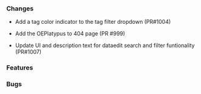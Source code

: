 ### Changes
- Add a tag color indicator to the tag filter dropdown (PR#1004)
- Add the OEPlatypus to 404 page (PR #999)

-  Update UI and description text for dataedit search and filter funtionality (PR#1007)

### Features

### Bugs